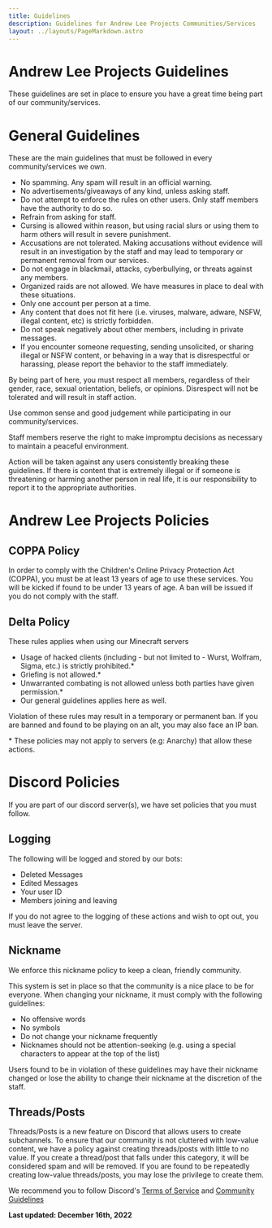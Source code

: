 ```yaml
---
title: Guidelines
description: Guidelines for Andrew Lee Projects Communities/Services
layout: ../layouts/PageMarkdown.astro
---
```

# Andrew Lee Projects Guidelines
These guidelines are set in place to ensure you have a great time being part of our community/services.

# General Guidelines

These are the main guidelines that must be followed in every community/services we own.

- No spamming. Any spam will result in an official warning.
- No advertisements/giveaways of any kind, unless asking staff.
- Do not attempt to enforce the rules on other users. Only staff members have the authority to do so.
- Refrain from asking for staff.
- Cursing is allowed within reason, but using racial slurs or using them to harm others will result in severe punishment.
- Accusations are not tolerated. Making accusations without evidence will result in an investigation by the staff and may lead to temporary or permanent removal from our services.
- Do not engage in blackmail, attacks, cyberbullying, or threats against any members.
- Organized raids are not allowed. We have measures in place to deal with these situations.
- Only one account per person at a time.
- Any content that does not fit here (i.e. viruses, malware, adware, NSFW, illegal content, etc) is strictly forbidden.
- Do not speak negatively about other members, including in private messages.
- If you encounter someone requesting, sending unsolicited, or sharing illegal or NSFW content, or behaving in a way that is disrespectful or harassing, please report the behavior to the staff immediately.

By being part of here, you must respect all members, regardless of their gender, race, sexual orientation, beliefs, or opinions. Disrespect will not be tolerated and will result in staff action.

Use common sense and good judgement while participating in our community/services.

Staff members reserve the right to make impromptu decisions as necessary to maintain a peaceful environment.

Action will be taken against any users consistently breaking these guidelines. If there is content that is extremely illegal or if someone is threatening or harming another person in real life, it is our responsibility to report it to the appropriate authorities.

# Andrew Lee Projects Policies

## COPPA Policy

In order to comply with the Children's Online Privacy Protection Act (COPPA), you must be at least 13 years of age to use these services. You will be kicked if found to be under 13 years of age. A ban will be issued if you do not comply with the staff.

## Delta Policy

These rules applies when using our Minecraft servers

- Usage of hacked clients (including - but not limited to - Wurst, Wolfram, Sigma, etc.) is strictly prohibited.*
- Griefing is not allowed.*
- Unwarranted combating is not allowed unless both parties have given permission.*
- Our general guidelines applies here as well.

Violation of these rules may result in a temporary or permanent ban. If you are banned and found to be playing on an alt, you may also face an IP ban.

\* These policies may not apply to servers (e.g: Anarchy) that allow these actions.

# Discord Policies

If you are part of our discord server(s), we have set policies that you must follow.

## Logging

The following will be logged and stored by our bots:

- Deleted Messages
- Edited Messages
- Your user ID
- Members joining and leaving

If you do not agree to the logging of these actions and wish to opt out, you must leave the server.

## Nickname

We enforce this nickname policy to keep a clean, friendly community.

This system is set in place so that the community is a nice place to be for everyone. When changing your nickname, it must comply with the following guidelines:

- No offensive words
- No symbols
- Do not change your nickname frequently
- Nicknames should not be attention-seeking (e.g. using a special characters to appear at the top of the list)

Users found to be in violation of these guidelines may have their nickname changed or lose the ability to change their nickname at the discretion of the staff.

## Threads/Posts

Threads/Posts is a new feature on Discord that allows users to create subchannels. To ensure that our community is not cluttered with low-value content, we have a policy against creating threads/posts with little to no value. If you create a thread/post that falls under this category, it will be considered spam and will be removed. If you are found to be repeatedly creating low-value threads/posts, you may lose the privilege to create them.

We recommend you to follow Discord's [Terms of Service](https://discord.com/terms) and [Community Guidelines](https://discord.com/guidelines)

**Last updated: December 16th, 2022**
